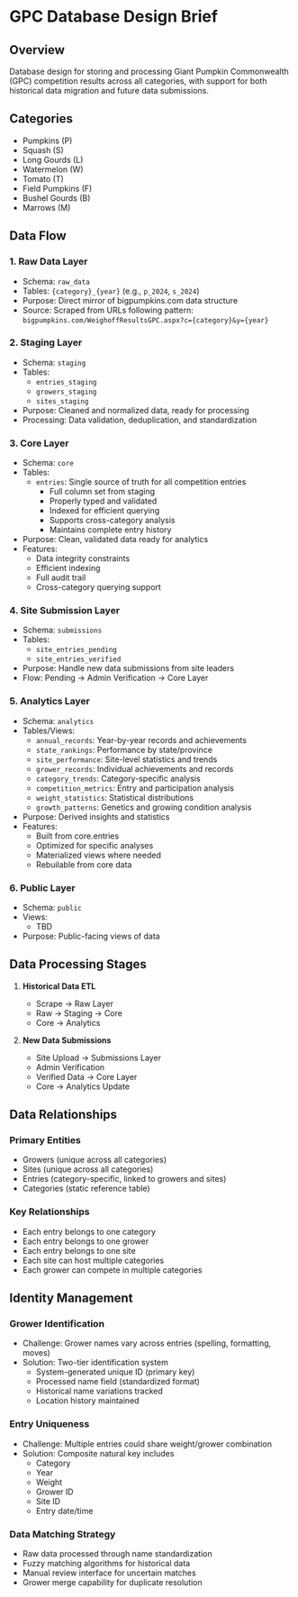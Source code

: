 # GPC Database Design Brief

## Overview
Database design for storing and processing Giant Pumpkin Commonwealth (GPC) competition results across all categories, with support for both historical data migration and future data submissions.

## Categories
- Pumpkins (P)
- Squash (S)
- Long Gourds (L)
- Watermelon (W)
- Tomato (T)
- Field Pumpkins (F)
- Bushel Gourds (B)
- Marrows (M)

## Data Flow

### 1. Raw Data Layer
- Schema: `raw_data`
- Tables: `{category}_{year}` (e.g., `p_2024`, `s_2024`)
- Purpose: Direct mirror of bigpumpkins.com data structure
- Source: Scraped from URLs following pattern: `bigpumpkins.com/WeighoffResultsGPC.aspx?c={category}&y={year}`

### 2. Staging Layer
- Schema: `staging`
- Tables:
  - `entries_staging`
  - `growers_staging`
  - `sites_staging`
- Purpose: Cleaned and normalized data, ready for processing
- Processing: Data validation, deduplication, and standardization

### 3. Core Layer
- Schema: `core`
- Tables:
  - `entries`: Single source of truth for all competition entries
    - Full column set from staging
    - Properly typed and validated
    - Indexed for efficient querying
    - Supports cross-category analysis
    - Maintains complete entry history
- Purpose: Clean, validated data ready for analytics
- Features: 
  - Data integrity constraints
  - Efficient indexing
  - Full audit trail
  - Cross-category querying support

### 4. Site Submission Layer
- Schema: `submissions`
- Tables: 
  - `site_entries_pending`
  - `site_entries_verified`
- Purpose: Handle new data submissions from site leaders
- Flow: Pending → Admin Verification → Core Layer

### 5. Analytics Layer
- Schema: `analytics`
- Tables/Views:
  - `annual_records`: Year-by-year records and achievements
  - `state_rankings`: Performance by state/province
  - `site_performance`: Site-level statistics and trends
  - `grower_records`: Individual achievements and records
  - `category_trends`: Category-specific analysis
  - `competition_metrics`: Entry and participation analysis
  - `weight_statistics`: Statistical distributions
  - `growth_patterns`: Genetics and growing condition analysis
- Purpose: Derived insights and statistics
- Features:
  - Built from core.entries
  - Optimized for specific analyses
  - Materialized views where needed
  - Rebuilable from core data

### 6. Public Layer
- Schema: `public`
- Views:
  - TBD
- Purpose: Public-facing views of data

## Data Processing Stages

1. **Historical Data ETL**
   - Scrape → Raw Layer
   - Raw → Staging → Core
   - Core → Analytics

2. **New Data Submissions**
   - Site Upload → Submissions Layer
   - Admin Verification
   - Verified Data → Core Layer
   - Core → Analytics Update

## Data Relationships

### Primary Entities
- Growers (unique across all categories)
- Sites (unique across all categories)
- Entries (category-specific, linked to growers and sites)
- Categories (static reference table)

### Key Relationships
- Each entry belongs to one category
- Each entry belongs to one grower
- Each entry belongs to one site
- Each site can host multiple categories
- Each grower can compete in multiple categories

## Identity Management

### Grower Identification
- Challenge: Grower names vary across entries (spelling, formatting, moves)
- Solution: Two-tier identification system
  - System-generated unique ID (primary key)
  - Processed name field (standardized format)
  - Historical name variations tracked
  - Location history maintained

### Entry Uniqueness
- Challenge: Multiple entries could share weight/grower combination
- Solution: Composite natural key includes
  - Category
  - Year
  - Weight
  - Grower ID
  - Site ID
  - Entry date/time

### Data Matching Strategy
- Raw data processed through name standardization
- Fuzzy matching algorithms for historical data
- Manual review interface for uncertain matches
- Grower merge capability for duplicate resolution

